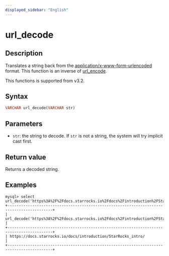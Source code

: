 ```yaml
---
displayed_sidebar: "English"
---
```


# url_decode

## Description

Translates a string back from the [application/x-www-form-urlencoded](https://www.w3.org/TR/html4/interact/forms.html#h-17.13.4.1) format. This function is an inverse of [url_encode](./url_encode.md).

This functions is supported from v3.2.

## Syntax

```haskell
VARCHAR url_decode(VARCHAR str)
```

## Parameters

- `str`: the string to decode. If `str` is not a string, the system will try implicit cast first.

## Return value

Returns a decoded string.

## Examples

```plaintext
mysql> select url_decode('https%3A%2F%2Fdocs.starrocks.io%2Fdocs%2Fintroduction%2FStarRocks_intro%2F');
+------------------------------------------------------------------------------------------+
| url_decode('https%3A%2F%2Fdocs.starrocks.io%2Fdocs%2Fintroduction%2FStarRocks_intro%2F') |
+------------------------------------------------------------------------------------------+
| https://docs.starrocks.io/docs/introduction/StarRocks_intro/                             |
+------------------------------------------------------------------------------------------+
```
